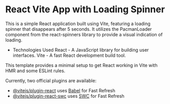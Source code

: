# React Vite App with Loading Spinner

This is a simple React application built using Vite, featuring a loading spinner that disappears after 5 seconds. It utilizes the PacmanLoader component from the react-spinners library to provide a visual indication of loading.

- Technologies Used
React - A JavaScript library for building user interfaces.
Vite - A fast React development build tool.

This template provides a minimal setup to get React working in Vite with HMR and some ESLint rules.

Currently, two official plugins are available:

- [@vitejs/plugin-react](https://github.com/vitejs/vite-plugin-react/blob/main/packages/plugin-react/README.md) uses [Babel](https://babeljs.io/) for Fast Refresh
- [@vitejs/plugin-react-swc](https://github.com/vitejs/vite-plugin-react-swc) uses [SWC](https://swc.rs/) for Fast Refresh
